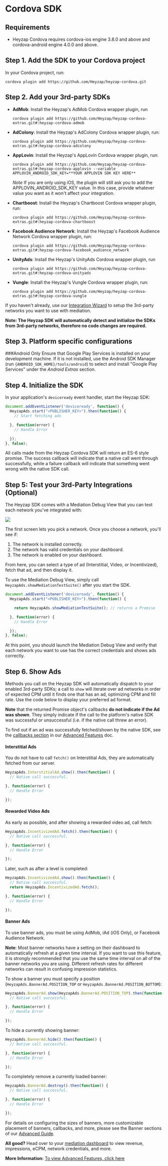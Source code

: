 Cordova SDK
=======================

Requirements
------------

- Heyzap Cordova requires cordova-ios engine 3.8.0 and above and cordova-android engine 4.0.0 and above.

## Step 1. Add the SDK to your Cordova project

In your Cordova project, run:
```
cordova plugin add https://github.com/Heyzap/heyzap-cordova.git
```

Step 2. Add your 3rd-party SDKs
-------------------------------
- **AdMob**: Install the Heyzap's AdMob Cordova wrapper plugin, run
    ```
    cordova plugin add https://github.com/Heyzap/heyzap-cordova-extras.git#:heyzap-cordova-admob
    ```

- **AdColony**: Install the Heyzap's AdColony Cordova wrapper plugin, run:
    ```
    cordova plugin add https://github.com/Heyzap/heyzap-cordova-extras.git#:heyzap-cordova-adcolony
    ```

- **AppLovin**: Install the Heyzap's AppLovin Cordova wrapper plugin, run:
    ```
    cordova plugin add https://github.com/Heyzap/heyzap-cordova-extras.git#:heyzap-cordova-applovin --variable APPLOVIN_ANDROID_SDK_KEY=**YOUR APPLOVIN SDK KEY HERE**
    ```

    *Note* If you are only using iOS, the plugin will still ask you to add the APPLOVIN_ANDROID_SDK_KEY value. In this case, provide whatever value you want as it won't affect your integration.

- **Chartboost**: Install the Heyzap's Chartboost Cordova wrapper plugin, run:
    ```
    cordova plugin add https://github.com/Heyzap/heyzap-cordova-extras.git#:heyzap-cordova-chartboost
    ```

- **Facebook Audience Network**: Install the Heyzap's Facebook Audience Network Cordova wrapper plugin, run:
    ```
    cordova plugin add https://github.com/Heyzap/heyzap-cordova-extras.git#:heyzap-cordova-facebook_audience_network
    ```
    
- **UnityAds**: Install the Heyzap's UnityAds Cordova wrapper plugin, run
    ```
    cordova plugin add https://github.com/Heyzap/heyzap-cordova-extras.git#:heyzap-cordova-unityads
    ```

- **Vungle**: Install the Heyzap's Vungle Cordova wrapper plugin, run:
    ```
    cordova plugin add https://github.com/Heyzap/heyzap-cordova-extras.git#:heyzap-cordova-vungle
    ```

If you haven't already, use our [Integration Wizard](https://developers.heyzap.com/integration_wizard)
to setup the 3rd-party networks you want to use with mediation.

**Note: The Heyzap SDK will automatically detect and initialize
the SDKs from 3rd-party networks, therefore no code changes are required.**

Step 3. Platform specific configurations
----------------------------------------

###Android Only
Ensure that Google Play Services is installed on your development machine. If it is not installed, use the Android SDK Manager (run `{ANDROID_SDK_HOME}/tools/android`) to select and install "Google Play Services" under the *Android Extras* section.

Step 4. Initialize the SDK
----------------------------

In your application's `deviceready` event handler, start the Heyzap SDK:

```javascript
document.addEventListener('deviceready', function() {
  HeyzapAds.start("<PUBLISHER_KEY>").then(function() {
    // Start fetching ads

  }, function(error) {
    // Handle Error

  });
}, false);
```
All calls made from the Heyzap Cordova SDK will return an ES-6 style promise. The success callback will indicate that a native call went through successfully, while a failure callback will indicate that something went wrong with the native SDK call.

Step 5: Test your 3rd-Party Integrations (Optional)
-----------------------------------------------------

The Heyzap SDK comes with a Mediation Debug View that you can test each network you've integrated with:

<img src="iOSDebugMediationViewController.png">

The first screen lets you pick a network. Once you choose a network, you'll see if:

1. The network is installed correctly.
2. The network has valid credentials on your dashboard.
3. The network is enabled on your dashboard.

From here, you can select a type of ad (Interstitial, Video, or Incentivized), fetch that ad, and then display it.

To use the Mediation Debug View, simply call `HeyzapAds.showMediationTestSuite()` after you start the SDK.

```javascript
document.addEventListener('deviceready', function() {
  HeyzapAds.start("<PUBLISHER_KEY>").then(function() {

    return HeyzapAds.showMediationTestSuite(); // returns a Promise

  }, function(error) {
    // Handle Error

  });
}, false);
```

At this point, you should launch the Mediation Debug View and verify that each network you want to use has the correct credentials and shows ads correctly.

Step 6. Show Ads
----------------

Methods you call on the Heyzap SDK will automatically dispatch to your enabled 3rd-party SDKs; a call to `show` will iterate over ad networks in order of expected CPM until it finds one that has an ad, optimizing CPM and fill rate. Use the code below to display your preferred ad format.

**Note** that the returned Promise object's callbacks **do not indicate if the Ad was shown**. They simply indicate if the call to the platform's native SDK was successful or unsuccessful (i.e. if the native call threw an error).

To find out if an ad was successfully fetched/shown by the native SDK, see the [callbacks section](advanced.md#callbacks) in our [Advanced Features](advanced.md) doc.

#### Interstitial Ads

You do not have to call `fetch()` on Interstitial Ads, they are automatically fetched from our server.

```javascript
HeyzapAds.InterstitialAd.show().then(function() {
  // Native call successful.

}, function(error) {
  // Handle Error

});
```

#### Rewarded Video Ads

As early as possible, and after showing a rewarded video ad, call fetch:
```javascript
HeyzapAds.IncentivizedAd.fetch().then(function() {
  // Native call successful.

}, function(error) {
  // Handle Error

});
```

Later, such as after a level is completed:
```javascript
HeyzapAds.IncentivizedAd.show().then(function() {
  // Native call successful.
  return HeyzapAds.IncentivizedAd.fetch();

}, function(error) {
  // Handle Error

});
```

#### Banner Ads

To use banner ads, you must be using AdMob, iAd (iOS Only), or Facebook Audience Network.

**Note**: Most banner networks have a setting on their dashboard to automatically refresh at a given time interval. If you want to use this feature, it is strongly recommended that you use the same time interval on all of the banner networks you are using. Different refresh rates for different networks can result in confusing impression statistics.

To show a banner you must specify a position (`HeyzapAds.BannerAd.POSITION_TOP` or `HeyzapAds.BannerAd.POSITION_BOTTOM`):

```javascript
HeyzapAds.BannerAd.show(HeyzapAds.BannerAd.POSITION_TOP).then(function() {
  // Native call successful.

}, function(error) {
  // Handle Error

});
```

To hide a currently showing banner:
```javascript
HeyzapAds.BannerAd.hide().then(function() {
  // Native call successful.

}, function(error) {
  // Handle Error

});
```

To completely remove a currently loaded banner:
```javascript
HeyzapAds.BannerAd.destroy().then(function() {
  // Native call successful.

}, function(error) {
  // Handle Error

});
```

For details on configuring the sizes of banners, more customizable placement of banners, callbacks, and more, please see the Banner sections of our [Advanced Guide](advanced.md#banner-dimensions).

**All good?** Head over to your [mediation dashboard](https://developers.heyzap.com/dashboard/mediation) to view revenue, impressions, eCPM, network credentials, and more.

<strong>More Information:</strong>
[To view Advanced Features, click here](advanced.md)
